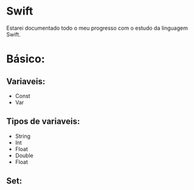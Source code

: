 # Swift

Estarei documentado todo o meu progresso  com o estudo da linguagem Swift.

# Básico:

## Variaveis:
  * Const
  * Var
  
## Tipos de variaveis:
  * String
  * Int
  * Float
  * Double
  * Float

## Set:

